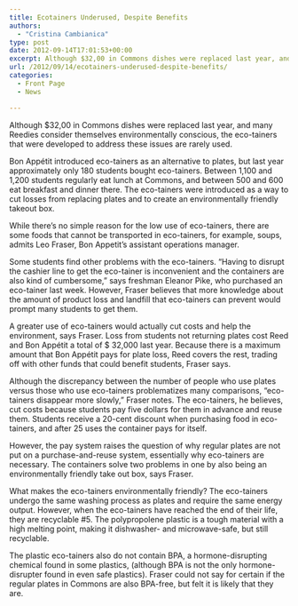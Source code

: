 ```yaml
---
title: Ecotainers Underused, Despite Benefits
authors: 
  - "Cristina Cambianica"
type: post
date: 2012-09-14T17:01:53+00:00
excerpt: Although $32,00 in Commons dishes were replaced last year, and many Reedies consider themselves environmentally conscious, the eco-tainers that were developed to address these issues are rarely used. Bon Appétit introduced eco-tainers as an alternative to plates, but last year approximately only 180 students bought eco-tainers.
url: /2012/09/14/ecotainers-underused-despite-benefits/
categories:
  - Front Page
  - News

---
```

Although $32,00 in Commons dishes were replaced last year, and many Reedies consider themselves environmentally conscious, the eco-tainers that were developed to address these issues are rarely used.

Bon Appétit introduced eco-tainers as an alternative to plates, but last year approximately only 180 students bought eco-tainers. Between 1,100 and 1,200 students regularly eat lunch at Commons, and between 500 and 600 eat breakfast and dinner there. The eco-tainers were introduced as a way to cut losses from replacing plates and to create an environmentally friendly takeout box.

While there’s no simple reason for the low use of eco-tainers, there are some foods that cannot be transported in eco-tainers, for example, soups, admits Leo Fraser, Bon Appetit’s assistant operations manager.

Some students find other problems with the eco-tainers. “Having to disrupt the cashier line to get the eco-tainer is inconvenient and the containers are also kind of cumbersome,” says freshman Eleanor Pike, who purchased an eco-tainer last week. However, Fraser believes that more knowledge about the amount of product loss and landfill that eco-tainers can prevent would prompt many students to get them.

A greater use of eco-tainers would actually cut costs and help the environment, says Fraser. Loss from students not returning plates cost Reed and Bon Appétit a total of $ 32,000 last year. Because there is a maximum amount that Bon Appétit pays for plate loss, Reed covers the rest, trading off with other funds that could benefit students, Fraser says.

Although the discrepancy between the number of people who use plates versus those who use eco-tainers problematizes many comparisons, “eco-tainers disappear more slowly,” Fraser notes. The eco-tainers, he believes, cut costs because students pay five dollars for them in advance and reuse them. Students receive a 20-cent discount when purchasing food in eco-tainers, and after 25 uses the container pays for itself.

However, the pay system raises the question of why regular plates are not put on a purchase-and-reuse system, essentially why eco-tainers are necessary. The containers solve two problems in one by also being an environmentally friendly take out box, says Fraser.

What makes the eco-tainers environmentally friendly? The eco-tainers undergo the same washing process as plates and require the same energy output. However, when the eco-tainers have reached the end of their life, they are recyclable #5. The polypropolene plastic is a tough material with a high melting point, making it dishwasher- and microwave-safe, but still recyclable.

The plastic eco-tainers also do not contain BPA, a hormone-disrupting chemical found in some plastics, (although BPA is not the only hormone-disrupter found in even safe plastics). Fraser could not say for certain if the regular plates in Commons are also BPA-free, but felt it is likely that they are.